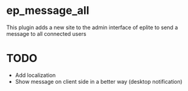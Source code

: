ep_message_all
==============

This plugin adds a new site to the admin interface of eplite to send a message to all connected users

# TODO

* Add localization
* Show message on client side in a better way (desktop notification)